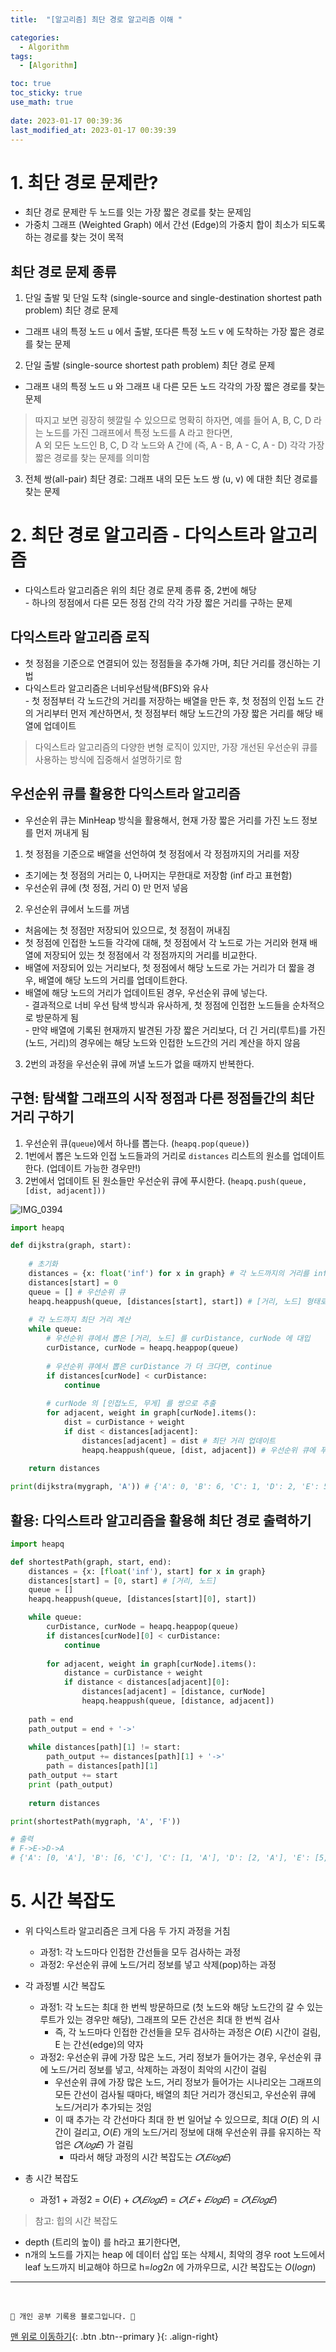 ```yaml
---
title:  "[알고리즘] 최단 경로 알고리즘 이해 "

categories:
  - Algorithm
tags:
  - [Algorithm]

toc: true
toc_sticky: true
use_math: true
 
date: 2023-01-17 00:39:36
last_modified_at: 2023-01-17 00:39:39
---
```


# 1. 최단 경로 문제란?
- 최단 경로 문제란 두 노드를 잇는 가장 짧은 경로를 찾는 문제임
- 가중치 그래프 (Weighted Graph) 에서 간선 (Edge)의 가중치 합이 최소가 되도록 하는 경로를 찾는 것이 목적

## 최단 경로 문제 종류
1. 단일 출발 및 단일 도착 (single-source and single-destination shortest path problem) 최단 경로 문제
- 그래프 내의 특정 노드 u 에서 출발, 또다른 특정 노드 v 에 도착하는 가장 짧은 경로를 찾는 문제

2. 단일 출발 (single-source shortest path problem) 최단 경로 문제
- 그래프 내의 특정 노드 u 와 그래프 내 다른 모든 노드 각각의 가장 짧은 경로를 찾는 문제
> 따지고 보면 굉장히 헷깔릴 수 있으므로 명확히 하자면, 예를 들어 A, B, C, D 라는 노드를 가진 그래프에서 특정 노드를 A 라고 한다면, <br>
A 외 모든 노드인 B, C, D 각 노드와 A 간에 (즉, A - B, A - C, A - D) 각각 가장 짧은 경로를 찾는 문제를 의미함

3. 전체 쌍(all-pair) 최단 경로: 그래프 내의 모든 노드 쌍 (u, v) 에 대한 최단 경로를 찾는 문제

# 2. 최단 경로 알고리즘 - 다익스트라 알고리즘
- 다익스트라 알고리즘은 위의 최단 경로 문제 종류 중, 2번에 해당<br>- 하나의 정점에서 다른 모든 정점 간의 각각 가장 짧은 거리를 구하는 문제

## 다익스트라 알고리즘 로직
- 첫 정점을 기준으로 연결되어 있는 정점들을 추가해 가며, 최단 거리를 갱신하는 기법
- 다익스트라 알고리즘은 너비우선탐색(BFS)와 유사<br>- 첫 정점부터 각 노드간의 거리를 저장하는 배열을 만든 후, 첫 정점의 인접 노드 간의 거리부터 먼저 계산하면서, 첫 정점부터 해당 노드간의 가장 짧은 거리를 해당 배열에 업데이트
> 다익스트라 알고리즘의 다양한 변형 로직이 있지만, 가장 개선된 우선순위 큐를 사용하는 방식에 집중해서 설명하기로 함

## 우선순위 큐를 활용한 다익스트라 알고리즘
- 우선순위 큐는 MinHeap 방식을 활용해서, 현재 가장 짧은 거리를 가진 노드 정보를 먼저 꺼내게 됨

1. 첫 정점을 기준으로 배열을 선언하여 첫 정점에서 각 정점까지의 거리를 저장
- 초기에는 첫 정점의 거리는 0, 나머지는 무한대로 저장함 (inf 라고 표현함)
- 우선순위 큐에 (첫 정점, 거리 0) 만 먼저 넣음

2. 우선순위 큐에서 노드를 꺼냄
- 처음에는 첫 정점만 저장되어 있으므로, 첫 정점이 꺼내짐
- 첫 정점에 인접한 노드들 각각에 대해, 첫 정점에서 각 노드로 가는 거리와 현재 배열에 저장되어 있는 첫 정점에서 각 정점까지의 거리를 비교한다.
- 배열에 저장되어 있는 거리보다, 첫 정점에서 해당 노드로 가는 거리가 더 짧을 경우, 배열에 해당 노드의 거리를 업데이트한다.
- 배열에 해당 노드의 거리가 업데이트된 경우, 우선순위 큐에 넣는다.<br>- 결과적으로 너비 우선 탐색 방식과 유사하게, 첫 정점에 인접한 노드들을 순차적으로 방문하게 됨<br>- 만약 배열에 기록된 현재까지 발견된 가장 짧은 거리보다, 더 긴 거리(루트)를 가진 (노드, 거리)의 경우에는 해당 노드와 인접한 노드간의 거리 계산을 하지 않음

3. 2번의 과정을 우선순위 큐에 꺼낼 노드가 없을 때까지 반복한다.

## 구현: 탐색할 그래프의 시작 정점과 다른 정점들간의 최단 거리 구하기

1. 우선순위 큐(`queue`)에서 하나를 뽑는다. (`heapq.pop(queue)`)
2. 1번에서 뽑은 노드와 인접 노드들과의 거리로 `distances` 리스트의 원소를 업데이트 한다. (업데이트 가능한 경우만!)
3. 2번에서 업데이트 된 원소들만 우선순위 큐에 푸시한다. (`heapq.push(queue, [dist, adjacent]))`

![IMG_0394](https://user-images.githubusercontent.com/59405576/213126881-54d503b2-b7f3-45b8-8ab8-eb7c4bd94662.jpg)

```py
import heapq

def dijkstra(graph, start):
    
    # 초기화
    distances = {x: float('inf') for x in graph} # 각 노드까지의 거리를 inf 로 초기화
    distances[start] = 0
    queue = [] # 우선순위 큐
    heapq.heappush(queue, [distances[start], start]) # [거리, 노드] 형태로 푸시
    
    # 각 노드까지 최단 거리 계산
    while queue:
        # 우선순위 큐에서 뽑은 [거리, 노드] 를 curDistance, curNode 에 대입
        curDistance, curNode = heapq.heappop(queue)
        
        # 우선순위 큐에서 뽑은 curDistance 가 더 크다면, continue
        if distances[curNode] < curDistance:
            continue
            
        # curNode 의 [인접노드, 무게] 를 쌍으로 추출
        for adjacent, weight in graph[curNode].items():
            dist = curDistance + weight
            if dist < distances[adjacent]:
                distances[adjacent] = dist # 최단 거리 업데이트
                heapq.heappush(queue, [dist, adjacent]) # 우선순위 큐에 푸시
    
    return distances
```
```py
print(dijkstra(mygraph, 'A')) # {'A': 0, 'B': 6, 'C': 1, 'D': 2, 'E': 5, 'F': 6}
```

## 활용: 다익스트라 알고리즘을 활용해 최단 경로 출력하기
```py
import heapq

def shortestPath(graph, start, end):
    distances = {x: [float('inf'), start] for x in graph}
    distances[start] = [0, start] # [거리, 노드]
    queue = []
    heapq.heappush(queue, [distances[start][0], start])

    while queue:
        curDistance, curNode = heapq.heappop(queue)
        if distances[curNode][0] < curDistance:
            continue
            
        for adjacent, weight in graph[curNode].items():
            distance = curDistance + weight
            if distance < distances[adjacent][0]:
                distances[adjacent] = [distance, curNode]
                heapq.heappush(queue, [distance, adjacent])
    
    path = end
    path_output = end + '->'
    
    while distances[path][1] != start:
        path_output += distances[path][1] + '->'
        path = distances[path][1]
    path_output += start
    print (path_output)
    
    return distances
```
```py
print(shortestPath(mygraph, 'A', 'F'))

# 출력
# F->E->D->A
# {'A': [0, 'A'], 'B': [6, 'C'], 'C': [1, 'A'], 'D': [2, 'A'], 'E': [5, 'D'], 'F': [6, 'E']}
```

# 5. 시간 복잡도
- 위 다익스트라 알고리즘은 크게 다음 두 가지 과정을 거침
    - 과정1: 각 노드마다 인접한 간선들을 모두 검사하는 과정
    - 과정2: 우선순위 큐에 노드/거리 정보를 넣고 삭제(pop)하는 과정
- 각 과정별 시간 복잡도
    - 과정1: 각 노드는 최대 한 번씩 방문하므로 (첫 노드와 해당 노드간의 갈 수 있는 루트가 있는 경우만 해당), 그래프의 모든 간선은 최대 한 번씩 검사
        - 즉, 각 노드마다 인접한 간선들을 모두 검사하는 과정은 $O(E)$ 시간이 걸림, E 는 간선(edge)의 약자
    - 과정2: 우선순위 큐에 가장 많은 노드, 거리 정보가 들어가는 경우, 우선순위 큐에 노드/거리 정보를 넣고, 삭제하는 과정이 최악의 시간이 걸림
        - 우선순위 큐에 가장 많은 노드, 거리 정보가 들어가는 시나리오는 그래프의 모든 간선이 검사될 때마다, 배열의 최단 거리가 갱신되고, 우선순위 큐에 노드/거리가 추가되는 것임
        - 이 때 추가는 각 간선마다 최대 한 번 일어날 수 있으므로, 최대 $O(E)$ 의 시간이 걸리고, $O(E)$ 개의 노드/거리 정보에 대해 우선순위 큐를 유지하는 작업은 $𝑂(𝑙𝑜𝑔𝐸)$ 가 걸림
            - 따라서 해당 과정의 시간 복잡도는 $𝑂(𝐸𝑙𝑜𝑔𝐸)$

- 총 시간 복잡도
    - 과정1 + 과정2 = $O(E)$ + $𝑂(𝐸𝑙𝑜𝑔𝐸)$ = $𝑂(𝐸+𝐸𝑙𝑜𝑔𝐸)$ = $𝑂(𝐸𝑙𝑜𝑔𝐸)$ 

> 참고: 힙의 시간 복잡도<br>
- depth (트리의 높이) 를 h라고 표기한다면,
- n개의 노드를 가지는 heap 에 데이터 삽입 또는 삭제시, 최악의 경우 root 노드에서 leaf 노드까지 비교해야 하므로 h=$log2n$ 에 가까우므로, 시간 복잡도는 $O(logn)$






















***
<br>


    💛 개인 공부 기록용 블로그입니다. 👻

[맨 위로 이동하기](#){: .btn .btn--primary }{: .align-right}